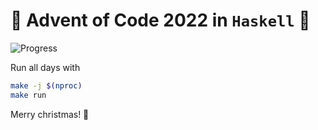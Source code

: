 # 🎄 Advent of Code 2022 in `Haskell` 🎄

![Progress](https://progress-bar.dev/18/?scale=50&title=stars&width=200&color=ffd700&suffix=⭐)

Run all days with

```bash
make -j $(nproc)
make run
```

Merry christmas! 🎅
